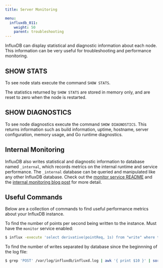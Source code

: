 ```yaml
---
title: Server Monitoring

menu:
  influxdb_011:
    weight: 50
    parent: troubleshooting
---
```


InfluxDB can display statistical and diagnostic information about each node.
This information can be very useful for troubleshooting and performance monitoring.

## SHOW STATS
To see node stats execute the command `SHOW STATS`.
      
The statistics returned by `SHOW STATS` are stored in memory only, and are reset to zero when the node is restarted.

## SHOW DIAGNOSTICS
To see node diagnostics execute the command `SHOW DIAGNOSTICS`.
This returns information such as build information, uptime, hostname, server configuration, memory usage, and Go runtime diagnostics.

## Internal Monitoring
InfluxDB also writes statistical and diagnostic information to database named `_internal`, which records metrics on the internal runtime and service performance.
The `_internal` database can be queried and manipulated like any other InfluxDB database.
Check out the [monitor service README](https://github.com/influxdb/influxdb/blob/master/monitor/README.md) and the [internal monitoring blog post](https://influxdb.com/blog/2015/09/22/monitoring_internal_show_stats.html) for more detail.

## Useful Commands

Below are a collection of commands to find useful performance metrics about your InfluxDB instance.

To find the number of points per second being written to the instance. Must have the `monitor` service enabled:
```bash
$ influx -execute 'select derivative(pointReq, 1s) from "write" where time > now() - 5m' -database '_internal' -precision 'rfc3339'
```
To find the number of writes separated by database since the beginnning of the log file:
```bash
$ grep 'POST' /var/log/influxdb/influxd.log | awk '{ print $10 }' | sort | uniq -c
```
